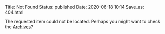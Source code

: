 Title: Not Found
Status: published
Date: 2020-06-18 10:14
Save_as: 404.html

The requested item could not be located. Perhaps you might want to check
the [Archives](/archives)?
